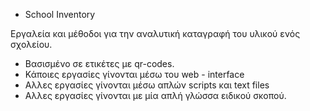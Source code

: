 * School Inventory

Εργαλεία και μέθοδοι για την αναλυτική καταγραφή του υλικού ενός σχολείου.

* Βασισμένο σε ετικέτες με qr-codes.
* Κάποιες εργασίες γίνονται μέσω του web - interface
* Αλλες εργασίες γίνονται μέσω απλών scripts και text files
* Αλλες εργασίες γίνονται με μία απλή γλώσσα ειδικού σκοπού.


